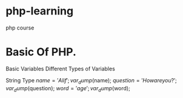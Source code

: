 # php-learning
php course
# Basic Of PHP.
Basic Variables
Different Types of Variables

  String Type
    	$name = 'Alif';
	var_dump($name);
	$question = 'How are you?';
	var_dump($question);
	$word = 'age';
	var_dump($word);
    
  
  
